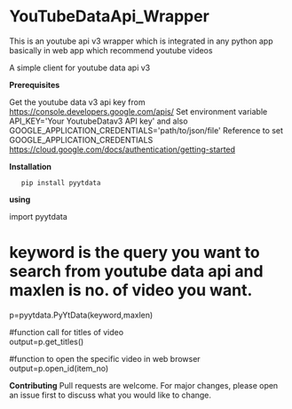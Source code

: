 YouTubeDataApi_Wrapper 
======================
This is an youtube api v3 wrapper which is integrated in any python app basically in web app which recommend youtube videos

A simple client for youtube data api v3 

**Prerequisites**

Get the youtube data v3 api key from https://console.developers.google.com/apis/
Set environment variable API_KEY='Your YoutubeDatav3 API key' 
and also GOOGLE_APPLICATION_CREDENTIALS='path/to/json/file' 
Reference to set GOOGLE_APPLICATION_CREDENTIALS
https://cloud.google.com/docs/authentication/getting-started  

**Installation**
	
	   pip install pyytdata 

**using**

       
import pyytdata

# keyword is the query you want to search from youtube data api and maxlen is no. of video   you want.

p=pyytdata.PyYtData(keyword,maxlen) 				    
					
#function call for titles of video						
output=p.get_titles() 

#function to open the specific video in web browser
output=p.open_id(item_no)  



**Contributing**
Pull requests are welcome. For major changes, please open an issue first to discuss what you would like to change.

